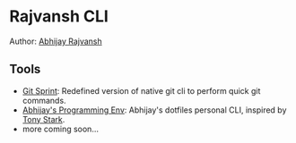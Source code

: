 # Rajvansh CLI

Author: [Abhijay Rajvansh](https://abhijayrajvansh.com)

## Tools

- [Git Sprint](https://github.com/abhijayrajvansh/git-sprint-cli): Redefined version of native git cli to perform quick git commands.
- [Abhijay's Programming Env](https://github.com/abhijayrajvansh/programming-environment-2024): Abhijay's dotfiles personal CLI, inspired by [Tony Stark](https://www.youtube.com/watch?v=yc8qbcIMZVg&t=54s).
- more coming soon...
